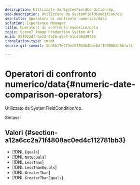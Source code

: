 ```yaml
---
description: Utilizzato da SystemFieldCondition/op.
seo-description: Utilizzato da SystemFieldCondition/op.
seo-title: Operatori di confronto numerico/data
solution: Experience Manager
title: Operatori di confronto numerico/data
topic: Scene7 Image Production System API
uuid: 95f923df-ba72-4926-a5a4-51cea6d39495
translation-type: tm+mt
source-git-commit: 2bd5b17e473ec53844b4bbcb4f13580b2d6bfaf4

---
```



# Operatori di confronto numerico/data{#numeric-date-comparison-operators}

Utilizzato da SystemFieldCondition/op.

Sintassi

## Valori {#section-a12a6cc2a71f4808ac0ed4c112781bb3}

* [!DNL `Equals`]
* [!DNL `NotEquals`]
* [!DNL `LessThan`]
* [!DNL `LessThanEquals`]
* [!DNL `GreaterThan`]
* [!DNL `GreaterThanEquals`]

